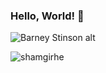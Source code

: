 
### Hello, World! :milky_way:
![Barney Stinson alt](https://media.giphy.com/media/vTxWtmX2b0oH6/giphy.gif)

<p><img align="center" src="https://leetcode-stats-six.vercel.app/?username=ramgirhe02&theme=dark" alt="shamgirhe" /></p>

<!--
<img align="center" src="https://github-readme-streak-stats.herokuapp.com/?user=ramgirhe02&" alt="shamgirhe" />
)](https://github.com/KnlnKS/leetcode-stats)
**ramgirhe02/ramgirhe02** is a ✨ _special_ ✨ repository because its `README.md` (this file) appears on your GitHub profile.

Here are some ideas to get you started:

- 🔭 I’m currently working on ...
- 🌱 I’m currently learning ...
- 👯 I’m looking to collaborate on ...
- 🤔 I’m looking for help with ...
- 💬 Ask me about ...
- 📫 How to reach me: ...
- 😄 Pronouns: ...
- ⚡ Fun fact: ...
-->
